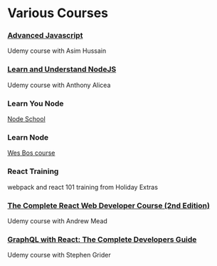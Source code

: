 # Various Courses

### [Advanced Javascript](https://www.udemy.com/top-javascript-interview-questions-and-answers/learn/v4/overview)
Udemy course with Asim Hussain

### [Learn and Understand NodeJS](https://www.udemy.com/understand-nodejs/learn/v4/overview)
Udemy course with Anthony Alicea

### Learn You Node
[Node School](https://github.com/workshopper/learnyounode)

### Learn Node
[Wes Bos course](http://wesbos.com/learn-node/)

### React Training
webpack and react 101 training from Holiday Extras

### [The Complete React Web Developer Course (2nd Edition)](https://www.udemy.com/react-2nd-edition/learn/v4/overview)
Udemy course with Andrew Mead

### [GraphQL with React: The Complete Developers Guide](https://www.udemy.com/graphql-with-react-course/learn/v4/overview)
Udemy course with Stephen Grider
